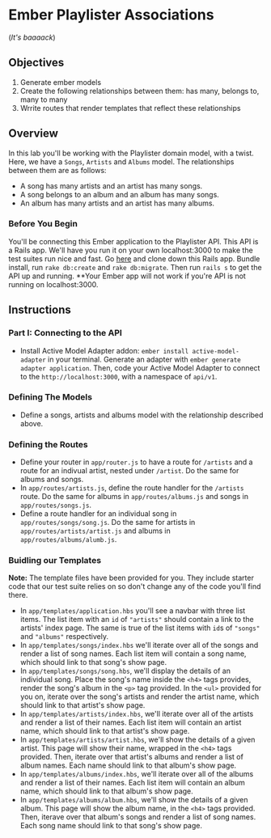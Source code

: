 
# Ember Playlister Associations

(*It's baaaack*)

## Objectives

1. Generate ember models
2. Create the following relationships between them: has many, belongs to, many to many
3. Wrrite routes that render templates that reflect these relationships

## Overview

In this lab you'll be working with the Playlister domain model, with a twist. Here, we have a `Songs`, `Artists` and `Albums` model. The relationships between them are as follows:

* A song has many artists and an artist has many songs. 
* A song belongs to an album and an album has many songs. 
* An album has many artists and an artist has many albums.

### Before You Begin 

You'll be connecting this Ember application to the Playlister API. This API is a Rails app. We'll have you run it on your own localhost:3000 to make the test suites run nice and fast. Go [here](https://github.com/learn-co-curriculum/ember-playlister-api) and clone down this Rails app. Bundle install, run `rake db:create` and `rake db:migrate`. Then run `rails s` to get the API up and running. **Your Ember app will not work if you're API is not running on localhost:3000. 

## Instructions

### Part I: Connecting to the API

* Install Active Model Adapter addon: `ember install active-model-adapter` in your terminal.
Generate an adapter with `ember generate adapter application`. Then, code your Active Model Adapter to connect to the `http://localhost:3000`, with a namespace of `api/v1`. 

### Defining The Models

* Define a songs, artists and albums model with the relationship described above. 

### Defining the Routes

* Define your router in `app/router.js` to have a route for `/artists` and a route for an indivual artist, nested under `/artist`. Do the same for albums and songs. 
* In `app/routes/artists.js`, define the route handler for the `/artists` route. Do the same for albums in `app/routes/albums.js` and songs in `app/routes/songs.js`. 
* Define a route handler for an individual song in `app/routes/songs/song.js`. Do the same for artists in `app/routes/artists/artist.js` and albums in `app/routes/albums/alumb.js`. 

### Buidling our Templates

**Note:** The template files have been provided for you. They include starter code that our test suite relies on so don't change any of the code you'll find there. 


* In `app/templates/application.hbs` you'll see a navbar with three list items. The list item with an `id` of `"artists"` should contain a link to the artists' index page. The same is true of the list items with `id`s of `"songs"` and `"albums"` respectively. 
* In `app/templates/songs/index.hbs` we'll iterate over all of the songs and render a list of song names. Each list item will contain a song name, which should link to that song's show page. 
* In `app/templates/songs/song.hbs`, we'll display the details of an individual song. Place the song's name inside the `<h4>` tags provides, render the song's album in the `<p>` tag provided. In the `<ul>` provided for you on, iterate over the song's artists and render the artist name, which should link to that artist's show page. 
* In `app/templates/artists/index.hbs`, we'll iterate over all of the artists and render a list of their names. Each list item will contain an artist name, which should link to that artist's show page. 
* In `app/templates/artists/artist.hbs`, we'll show the details of a given artist. This page will show their name, wrapped in the `<h4>` tags provided. Then, iterate over that artist's albums and render a list of album names. Each name should link to that album's show page.
* In `app/templates/albums/index.hbs`, we'll iterate over all of the albums and render a list of their names. Each list item will contain an album name, which should link to that album's show page. 
* In `app/templates/albums/album.hbs`, we'll show the details of a given album. This page will show the album name, in the `<h4>` tags provided. Then, iterave over that album's songs and render a list of song names. Each song name should link to that song's show page. 













